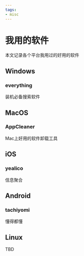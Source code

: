 ```yaml
---
tags:
- misc
---
```


# 我用的软件
本文记录各个平台我用过的好用的软件

## Windows
### everything
装机必备搜索软件
## MacOS
### AppCleaner
Mac上好用的软件卸载工具
## iOS
### yealico
信息聚合
## Android
### tachiyomi
懂得都懂
## Linux

TBD